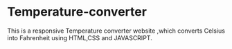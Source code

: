 # Temperature-converter
This is a responsive Temperature converter website ,which converts Celsius into Fahrenheit using HTML,CSS and JAVASCRIPT.
